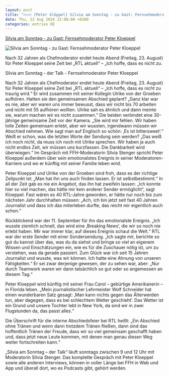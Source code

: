 ```yaml
---
layout: post
title: "🔥🔥🔥 [Peter klöppel] Silvia am Sonntag - zu Gast: Fernsehmoderator Peter Kloeppel"
date: Thu, 22 Aug 2024 22:00:00 +0200
categories: entries DE
---
```

[Silvia am Sonntag - zu Gast: Fernsehmoderator Peter Kloeppel](https://www.ffh.de/ffh-welt/presse/410449-silvia-am-sonntag-zu-gast-fernsehmoderator-peter-kloeppel.html)

![Silvia am Sonntag - zu Gast: Fernsehmoderator Peter Kloeppel](https://www.ffh.de/fileadmin/_processed_/2/8/csm_peter_kloeppel_dpa__3__a68caf1bf9.jpg)

Nach 32 Jahren als Chefmoderator endet heute Abend (Freitag, 23. August) für Peter Kloeppel seine Zeit bei „RTL aktuell“ – „Ich hoffe, dass es nicht zu.

Silvia am Sonntag - der Talk - Fernsehmoderator Peter Kloeppel

Nach 32 Jahren als Chefmoderator endet heute Abend (Freitag, 23. August) für Peter Kloeppel seine Zeit bei „RTL aktuell“ – „Ich hoffe, dass es nicht zu traurig wird.“ Er wird zusammen mit seiner Kollegin Ulrike von der Groeben aufhören. Hatten sie den gemeinsamen Abschied geplant? „Ganz klar war es nie, aber wir waren uns immer bewusst, dass wir nicht bis 70 arbeiten und nicht mit 55 aufhören wollten. Ulrike sah es ähnlich und dann meinte sie, warum machen wir es nicht zusammen.“ Die beiden verbindet eine 30-jährige gemeinsame Zeit vor der Kamera. „Sie wird mir fehlen. Wir haben tolle Zeiten gemeinsam erlebt, aber wir wussten, irgendwann müssen wir Abschied nehmen. Wie sagt man auf Englisch so schön: ‚Es ist bittersweet‘.“ Weiß er schon, was die letzten Worte der Sendung sein werden? „Das weiß ich noch nicht, da muss ich noch mit Ulrike sprechen. Wir haben ja auch nicht endlos Zeit, wir müssen uns kurzfassen. Die Dankbarkeit wird überwiegen.“ Im Gespräch mit FFH-Moderatorin Silvia Stenger spricht Peter Kloeppel außerdem über sein emotionalstes Ereignis in seiner Moderatoren-Karriere und wo er künftig mit seiner Familie leben wird.

Peter Kloeppel und Ulrike von der Groeben sind froh, dass es der richtige Zeitpunkt ist: „Man hat ihn uns auch finden lassen. Er ist selbstbestimmt.“ In all der Zeit gab es nie ein Angebot, das ihn hat zweifeln lassen: „Ich konnte hier so viel machen, das hätte mir kein anderer Sender ermöglicht“, sagt Kloeppel. Fast wären es 40 RTL-Jahre geworden, er hätte nur noch bis zum nächsten Jahr durchhalten müssen: „Ach, ich bin jetzt seit fast 40 Jahren Journalist und dass ich das miterleben durfte, das reicht mir eigentlich auch schon.“

Rückblickend war der 11. September für ihn das emotionalste Ereignis. „Ich wusste ziemlich schnell, das wird eine ‚Breaking News‘, die wir so noch nie erlebt haben. Mir war immer klar, auf dieses Ereignis schaut die Welt.“ RTL war der erste Sender mit einer Sondersendung. „Ich sagte mir, berichte so gut du kannst über das, was du da siehst und bringe so viel an eigenem Wissen und Einschätzungen ein, wie es für die Zuschauer nötig ist, um zu verstehen, was da gerade passiert. Zum Glück war ich seit 15 Jahren Journalist und wusste, was wir können. Ich hatte eine Ahnung von unseren Fähigkeiten.“ Er sei zwar derjenige gewesen, der zu sehen war, aber: „Nur durch Teamwork waren wir dann tatsächlich so gut oder so angemessen an diesem Tag.“

Peter Kloeppel wird künftig mit seiner Frau Carol – gebürtige Amerikanerin – in Florida leben. „Mein journalistischer Lehrmeister Wolf Schneider hat einen wunderbaren Satz gesagt: ‚Man kann nichts gegen das Älterwerden tun, aber dagegen, dass es bei schlechtem Wetter geschieht‘. Das Wetter ist ein Grund und unsere Tochter lebt in New York, da sind wir in zwei Flugstunden da, das passt alles.“

Die Überschrift für die interne Abschiedsfeier bei RTL heißt: „Ein Abschied ohne Tränen und wenn dann trotzdem Tränen fließen, dann sind das hoffentlich Tränen der Freude, dass wir so viel gemeinsam geschafft haben und, dass jetzt neue Leute kommen, mit denen man genau diesen Weg weiter fortschreiten kann.“

„Silvia am Sonntag – der Talk“ läuft sonntags zwischen 9 und 12 Uhr mit Moderatorin Silvia Stenger. Das komplette Gespräch mit Peter Kloeppel sowie alle anderen Interviews, können in voller Länge bei FFH in Web und App und überall dort, wo es Podcasts gibt, gehört werden.

